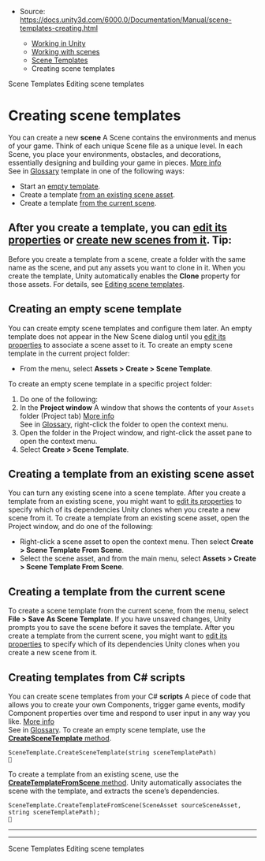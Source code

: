 * Source: https://docs.unity3d.com/6000.0/Documentation/Manual/scene-templates-creating.html

  * [Working in Unity](https://docs.unity3d.com/6000.0/Documentation/Manual/working-in-unity.html)
  * [Working with scenes](https://docs.unity3d.com/6000.0/Documentation/Manual/working-with-scenes.html)
  * [Scene Templates](https://docs.unity3d.com/6000.0/Documentation/Manual/scene-templates.html)
  * Creating scene templates


[](https://docs.unity3d.com/6000.0/Documentation/Manual/scene-templates.html)
Scene Templates
[](https://docs.unity3d.com/6000.0/Documentation/Manual/scene-templates-editing.html)
Editing scene templates
# Creating scene templates
You can create a new **scene** A Scene contains the environments and menus of your game. Think of each unique Scene file as a unique level. In each Scene, you place your environments, obstacles, and decorations, essentially designing and building your game in pieces. [More info](https://docs.unity3d.com/6000.0/Documentation/Manual/CreatingScenes.html)  
See in [Glossary](https://docs.unity3d.com/6000.0/Documentation/Manual/Glossary.html#Scene) template in one of the following ways:
  * Start an [empty template](https://docs.unity3d.com/6000.0/Documentation/Manual/scene-templates-creating.html#creating-an-empty-scene-template).
  * Create a template [from an existing scene asset](https://docs.unity3d.com/6000.0/Documentation/Manual/scene-templates-creating.html#creating-a-template-from-an-existing-scene-asset).
  * Create a template [from the current scene](https://docs.unity3d.com/6000.0/Documentation/Manual/scene-templates-creating.html#creating-a-template-from-the-current-scene).


After you create a template, you can [edit its properties](https://docs.unity3d.com/6000.0/Documentation/Manual/scene-templates-editing.html) or [create new scenes from it](https://docs.unity3d.com/6000.0/Documentation/Manual/scenes-working-with.html#creating-a-new-scene-from-the-new-scene-dialog).
**Tip:**  
---  
Before you create a template from a scene, create a folder with the same name as the scene, and put any assets you want to clone in it. When you create the template, Unity automatically enables the **Clone** property for those assets. For details, see [Editing scene templates](https://docs.unity3d.com/6000.0/Documentation/Manual/scene-templates-editing.html).  
## Creating an empty scene template
You can create empty scene templates and configure them later. An empty template does not appear in the New Scene dialog until you [edit its properties](https://docs.unity3d.com/6000.0/Documentation/Manual/scene-templates-editing.html) to associate a scene asset to it. 
To create an empty scene template in the current project folder:
  * From the menu, select **Assets > Create > Scene Template**.


To create an empty scene template in a specific project folder:
  1. Do one of the following:
  2. In the **Project window** A window that shows the contents of your `Assets` folder (Project tab) [More info](https://docs.unity3d.com/6000.0/Documentation/Manual/ProjectView.html)  
See in [Glossary](https://docs.unity3d.com/6000.0/Documentation/Manual/Glossary.html#Projectwindow), right-click the folder to open the context menu.
  3. Open the folder in the Project window, and right-click the asset pane to open the context menu.
  4. Select **Create > Scene Template**.


## Creating a template from an existing scene asset
You can turn any existing scene into a scene template. After you create a template from an existing scene, you might want to [edit its properties](https://docs.unity3d.com/6000.0/Documentation/Manual/scene-templates-editing.html) to specify which of its dependencies Unity clones when you create a new scene from it.
To create a template from an existing scene asset, open the Project window, and do one of the following:
  * Right-click a scene asset to open the context menu. Then select **Create > Scene Template From Scene**.
  * Select the scene asset, and from the main menu, select **Assets > Create > Scene Template From Scene**.


## Creating a template from the current scene
To create a scene template from the current scene, from the menu, select **File > Save As Scene Template**.
If you have unsaved changes, Unity prompts you to save the scene before it saves the template.
After you create a template from the current scene, you might want to [edit its properties](https://docs.unity3d.com/6000.0/Documentation/Manual/scene-templates-editing.html) to specify which of its dependencies Unity clones when you create a new scene from it.
## Creating templates from C# scripts
You can create scene templates from your C# **scripts** A piece of code that allows you to create your own Components, trigger game events, modify Component properties over time and respond to user input in any way you like. [More info](https://docs.unity3d.com/6000.0/Documentation/Manual/creating-scripts.html)  
See in [Glossary](https://docs.unity3d.com/6000.0/Documentation/Manual/Glossary.html#Scripts).
To create an empty scene template, use the [**CreateSceneTemplate** method](https://docs.unity3d.com/6000.0/Documentation/ScriptReference/SceneTemplate.SceneTemplateService.CreateSceneTemplate.html).
```
SceneTemplate.CreateSceneTemplate(string sceneTemplatePath)

```

To create a template from an existing scene, use the [**CreateTemplateFromScene** method](https://docs.unity3d.com/6000.0/Documentation/ScriptReference/SceneTemplate.SceneTemplateService.CreateTemplateFromScene.html). Unity automatically associates the scene with the template, and extracts the scene’s dependencies.
```
SceneTemplate.CreateTemplateFromScene(SceneAsset sourceSceneAsset, string sceneTemplatePath);

```

* * *
* * *
[](https://docs.unity3d.com/6000.0/Documentation/Manual/scene-templates.html)
Scene Templates
[](https://docs.unity3d.com/6000.0/Documentation/Manual/scene-templates-editing.html)
Editing scene templates
